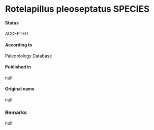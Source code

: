 Rotelapillus pleoseptatus SPECIES
=======

#### Status
ACCEPTED

#### According to
Paleobiology Database

#### Published in
null

#### Original name
null

### Remarks
null